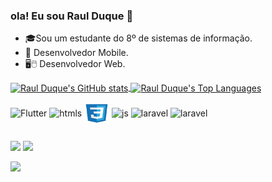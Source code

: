 ### ola! Eu sou Raul Duque 👋



- 🎓Sou um estudante do 8º de sistemas de informação.
- 📱 Desenvolvedor Mobile.
- 🖥🖱 Desenvolvedor Web.



<a href="https://github.com/RaulDuque">
    <img align="center" alt="Raul Duque's GitHub stats" src="https://github-readme-stats.vercel.app/api?username=RaulDuque&show_icons=true&count_private=true&hide_border=true&bg_color=45,000,152331&title_color=000080&text_color=fff&icon_color=000080" />
    <img align="center" alt="Raul Duque's Top Languages" src="https://github-readme-stats.vercel.app/api/top-langs/?username=RaulDuque&layout=compact&langs_count=10&hide_border=true&bg_color=45,152331,000&title_color=000080&text_color=fff&icon_color=000080" />

</a>



<div style="display: inline_block"><br>
  <img align="center" alt="Flutter" height="30" width="40" src="https://cdn.jsdelivr.net/gh/devicons/devicon/icons/flutter/flutter-original.svg">
  <img align="center" alt="htmls" height="30" width="40" src="https://cdn.jsdelivr.net/gh/devicons/devicon/icons/html5/html5-original.svg" />
  <img align="center" alt="CSS" height="30" width="40" src="https://raw.githubusercontent.com/devicons/devicon/master/icons/css3/css3-original.svg">
  <img align="center" alt="js" height="30" width="40" src="https://cdn.jsdelivr.net/gh/devicons/devicon/icons/javascript/javascript-original.svg">
  <img align="center" alt="laravel" height="30" width="40" src="https://cdn.jsdelivr.net/gh/devicons/devicon/icons/laravel/laravel-plain.svg">
  <img align="center" alt="laravel" height="30" width="40" src="https://cdn.jsdelivr.net/gh/devicons/devicon/icons/php/php-original.svg" />
</div>
  
  ##
 
<div> 

  <a href="https://www.instagram.com/rauldetra/" target="_blank"><img src="https://img.shields.io/badge/-Instagram-%23E4405F?style=for-the-badge&logo=instagram&logoColor=white"      target="_blank"></a> 
  <a href = "mailto:raulgduque2009@gmail.com"><img src="https://img.shields.io/badge/-Gmail-%23333?style=for-the-badge&logo=gmail&logoColor=white" target="_blank"></a>
  
  <a href="https://www.linkedin.com/in/raul-duque-953891220/" target="_blank"><img src="https://img.shields.io/badge/-LinkedIn-%230077B5?style=for-the badge&logo=linkedin&logoColor=white" target="_blank"></a> 
 
 
</div>
